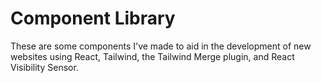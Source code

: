# Component Library

These are some components I've made to aid in the development of new websites using React, Tailwind, the Tailwind Merge plugin, and React Visibility Sensor.
